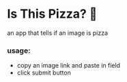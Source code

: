 # Is This Pizza? 🍕
an app that tells if an image is pizza

### usage:
- copy an image link and paste in field 
- click submit button

